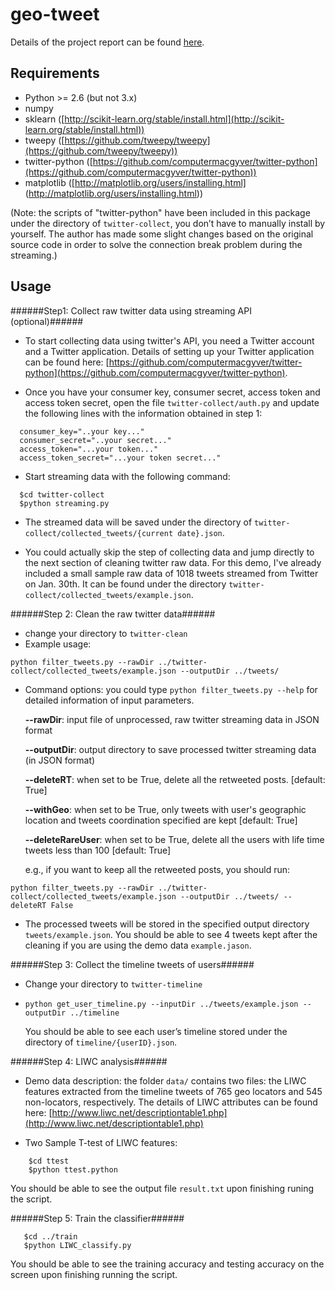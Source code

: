 # geo-tweet

Details of the project report can be found [here](http://www.cs.cornell.edu/~yli/projects/INFO6010/geo-tweet-analysis.html).


Requirements
------------
* Python >= 2.6 (but not 3.x)
* numpy
* sklearn ([http://scikit-learn.org/stable/install.html](http://scikit-learn.org/stable/install.html))
* tweepy ([https://github.com/tweepy/tweepy](https://github.com/tweepy/tweepy))
* twitter-python ([https://github.com/computermacgyver/twitter-python](https://github.com/computermacgyver/twitter-python))
* matplotlib ([http://matplotlib.org/users/installing.html] (http://matplotlib.org/users/installing.html))

(Note: the scripts of "twitter-python" have been included in this package under the directory of ``twitter-collect``, you don’t have to manually install by yourself. The author has made some slight changes based on the original source code in order to solve the connection break problem during the streaming.)

Usage
-----

######Step1: Collect raw twitter data using streaming API (optional)######

- To start collecting data using twitter's API, you need a Twitter account and a Twitter application. Details of setting up your Twitter application can be found here: [https://github.com/computermacgyver/twitter-python](https://github.com/computermacgyver/twitter-python).

- Once you have your consumer key, consumer secret, access token and access token secret, open the file ``twitter-collect/auth.py`` and update the following lines with the information obtained in step 1:

```
  consumer_key="..your key..."
  consumer_secret="..your secret..."
  access_token="...your token..."
  access_token_secret="...your token secret..."
```

- Start streaming data with the following command:

```
  $cd twitter-collect
  $python streaming.py 
```
 
- The streamed data will be saved under the directory of ``twitter-collect/collected_tweets/{current date}.json``.
	
- You could actually skip the step of collecting data and jump directly to the next section of cleaning twitter raw data. For this demo, I've already included a small sample raw data of 1018 tweets streamed from Twitter on Jan. 30th. It can be found under the directory ``twitter-collect/collected_tweets/example.json``.


######Step 2: Clean the raw twitter data######

- change your directory to ``twitter-clean``
- Example usage: 
```
python filter_tweets.py --rawDir ../twitter-collect/collected_tweets/example.json --outputDir ../tweets/
```
- Command options: you could type ``python filter_tweets.py --help`` for detailed information of input parameters.

  **--rawDir**: input file of unprocessed, raw twitter streaming data in JSON format

  **--outputDir**: output directory to save processed twitter streaming data (in JSON format) 
	
	**--deleteRT**: when set to be True, delete all the retweeted posts. [default: True]
	
	**--withGeo**: when set to be True, only tweets with user's geographic location and tweets coordination specified are kept [default: True]
	
	**--deleteRareUser**: when set to be True, delete all the users with life time tweets less than 100 [default: True]
	
  e.g., if you want to keep all the retweeted posts, you should run:
```
python filter_tweets.py --rawDir ../twitter-collect/collected_tweets/example.json --outputDir ../tweets/ --deleteRT False
```

 - The processed tweets will be stored in the specified output directory ``tweets/example.json``. You should be able to see 4 tweets kept after the cleaning if you are using the demo data ``example.jason``.


######Step 3: Collect the timeline tweets of users######

- Change your directory to ``twitter-timeline``
- ``python get_user_timeline.py --inputDir ../tweets/example.json --outputDir ../timeline``

  You should be able to see each user’s timeline stored under the directory of ``timeline/{userID}.json``.

######Step 4: LIWC analysis######

- Demo data description: the folder ``data/`` contains two files: the LIWC features extracted from the timeline tweets of 765 geo locators and 545 non-locators, respectively. The details of LIWC attributes can be found here: [http://www.liwc.net/descriptiontable1.php](http://www.liwc.net/descriptiontable1.php)

- Two Sample T-test of LIWC features:
```
	$cd ttest
	$python ttest.python
```

   You should be able to see the output file ``result.txt`` upon finishing runing the script.

######Step 5: Train the classifier######

 ```
 	$cd ../train
 	$python LIWC_classify.py
 ```
    
   You should be able to see the training accuracy and testing accuracy on the screen upon finishing running the script.
